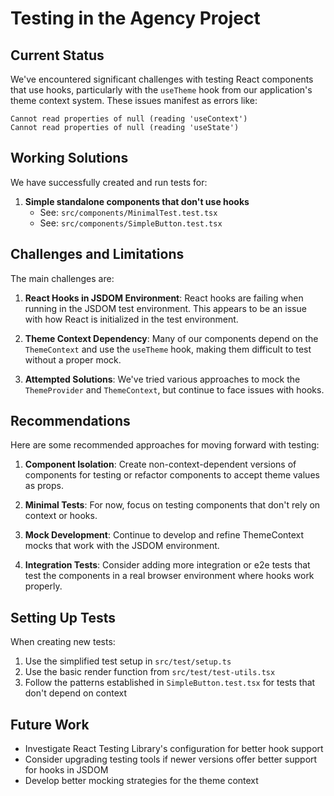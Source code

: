 # Testing in the Agency Project

## Current Status

We've encountered significant challenges with testing React components that use hooks, particularly with the `useTheme` hook from our application's theme context system. These issues manifest as errors like:

```
Cannot read properties of null (reading 'useContext')
Cannot read properties of null (reading 'useState')
```

## Working Solutions

We have successfully created and run tests for:

1. **Simple standalone components that don't use hooks**
   - See: `src/components/MinimalTest.test.tsx`
   - See: `src/components/SimpleButton.test.tsx`

## Challenges and Limitations

The main challenges are:

1. **React Hooks in JSDOM Environment**: React hooks are failing when running in the JSDOM test environment. This appears to be an issue with how React is initialized in the test environment.

2. **Theme Context Dependency**: Many of our components depend on the `ThemeContext` and use the `useTheme` hook, making them difficult to test without a proper mock.

3. **Attempted Solutions**: We've tried various approaches to mock the `ThemeProvider` and `ThemeContext`, but continue to face issues with hooks.

## Recommendations

Here are some recommended approaches for moving forward with testing:

1. **Component Isolation**: Create non-context-dependent versions of components for testing or refactor components to accept theme values as props.

2. **Minimal Tests**: For now, focus on testing components that don't rely on context or hooks.

3. **Mock Development**: Continue to develop and refine ThemeContext mocks that work with the JSDOM environment.

4. **Integration Tests**: Consider adding more integration or e2e tests that test the components in a real browser environment where hooks work properly.

## Setting Up Tests

When creating new tests:

1. Use the simplified test setup in `src/test/setup.ts`
2. Use the basic render function from `src/test/test-utils.tsx` 
3. Follow the patterns established in `SimpleButton.test.tsx` for tests that don't depend on context

## Future Work

- Investigate React Testing Library's configuration for better hook support
- Consider upgrading testing tools if newer versions offer better support for hooks in JSDOM
- Develop better mocking strategies for the theme context 